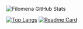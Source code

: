 ![Filomena GitHub Stats](https://github-readme-stats.vercel.app/api?username=FilomenaDev&show_icons=true&bg_color=DEG,COLOR1,COLOR2,COLOR3...COLOR10)

[![Top Langs](https://github-readme-stats.vercel.app/api/top-langs/?username=FilomenaDev)](https://github.com/FilomenaDev/github-readme-stats)
[![Readme Card](https://github-readme-stats.vercel.app/api/pin/?username=FilomenaDev&FilomenaDev=github-readme-stats)](https://github.com/FilomenaDev/github-readme-stats)


<!--
**FilomenaDev/FilomenaDev** is a ✨ _special_ ✨ repository because its `README.md` (this file) appears on your GitHub profile.

Here are some ideas to get you started:

- 🔭 I’m currently working on ...
- 🌱 I’m currently learning ...
- 👯 I’m looking to collaborate on ...
- 🤔 I’m looking for help with ...
- 💬 Ask me about ...
- 📫 How to reach me: ...
- 😄 Pronouns: ...
- ⚡ Fun fact: ...
-->
